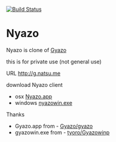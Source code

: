 [![Build Status](https://secure.travis-ci.org/natsumesou/gyazo_server.png)](http://travis-ci.org/natsumesou/gyazo_server)
# Nyazo

Nyazo is clone of [Gyazo](http://gyazo.com)

this is for private use (not general use)

URL http://g.natsu.me

download Nyazo client

- osx [Nyazo.app](http://g.natsu.me/Nyazo-1.0.dmg)
- windows [nyazowin.exe](http://g.natsu.me/nyazowin.exe)

Thanks

- Gyazo.app from - [Gyazo/gyazo](https://github.com/gyazo/Gyazo)
- gyazowin.exe from - [tyoro/Gyazowinp](https://github.com/tyoro/Gyazowinp)
